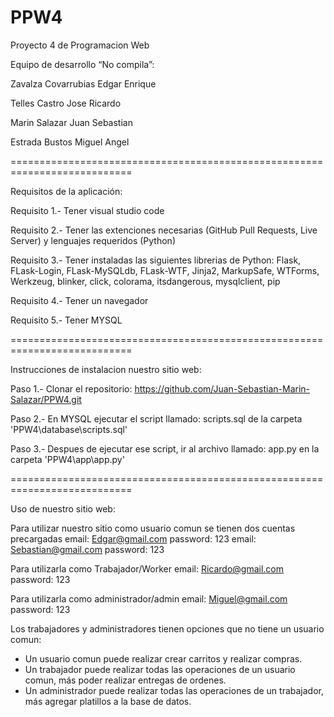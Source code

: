 # PPW4
Proyecto 4 de Programacion Web

Equipo de desarrollo “No compila”:

Zavalza Covarrubias Edgar Enrique

Telles Castro Jose Ricardo

Marin Salazar Juan Sebastian

Estrada Bustos Miguel Angel

===========================================================================

Requisitos de la aplicación:

Requisito 1.- Tener visual studio code

Requisito 2.- Tener las extenciones necesarias 
(GitHub Pull Requests, Live Server) y lenguajes requeridos (Python)

Requisito 3.- Tener instaladas las siguientes librerias de Python: Flask, 
FLask-Login, FLask-MySQLdb, FLask-WTF, Jinja2, MarkupSafe, WTForms, 
Werkzeug, blinker, click, colorama, itsdangerous, mysqlclient, pip

Requisito 4.- Tener un navegador

Requisito 5.- Tener MYSQL

===========================================================================

Instrucciones de instalacion nuestro sitio web:

Paso 1.- Clonar el repositorio: 
https://github.com/Juan-Sebastian-Marin-Salazar/PPW4.git

Paso 2.- En MYSQL ejecutar el script llamado: 
scripts.sql de la carpeta 'PPW4\database\scripts.sql'

Paso 3.- Despues de ejecutar ese script, ir al archivo llamado: 
app.py en la carpeta 'PPW4\app\app.py'

===========================================================================

Uso de nuestro sitio web:

Para utilizar nuestro sitio como usuario comun se tienen dos cuentas precargadas
email: Edgar@gmail.com  password: 123
email: Sebastian@gmail.com  password: 123

Para utilizarla como Trabajador/Worker
email: Ricardo@gmail.com  password: 123

Para utilizarla como administrador/admin
email: Miguel@gmail.com  password: 123


Los trabajadores y administradores tienen opciones que no tiene un usuario comun:

- Un usuario comun puede realizar crear carritos y realizar compras.
- Un trabajador puede realizar todas las operaciones de un usuario comun, más poder realizar entregas de ordenes.
- Un administrador puede realizar todas las operaciones de un trabajador, más agregar platillos a la base de datos.
